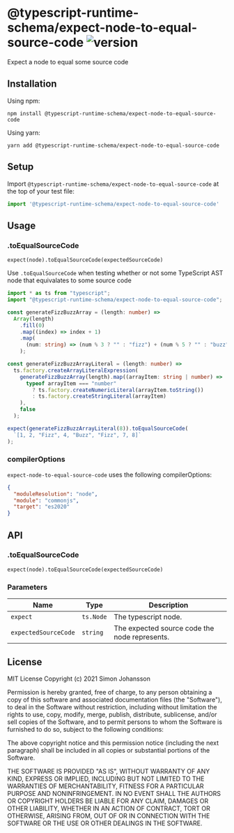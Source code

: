 # @typescript-runtime-schema/expect-node-to-equal-source-code ![version](https://badgen.net/badge/version/1.0.1/blue)
Expect a node to equal some source code

## Installation
Using npm:
```
npm install @typescript-runtime-schema/expect-node-to-equal-source-code
```
Using yarn:
```
yarn add @typescript-runtime-schema/expect-node-to-equal-source-code
```
## Setup

Import `@typescript-runtime-schema/expect-node-to-equal-source-code` at the top of your test file:

```js
import '@typescript-runtime-schema/expect-node-to-equal-source-code'
```
## Usage

### .toEqualSourceCode

`expect(node).toEqualSourceCode(expectedSourceCode)`

Use `.toEqualSourceCode` when testing whether or not some TypeScript AST node that equivalates to some source code

```ts
import * as ts from "typescript";
import "@typescript-runtime-schema/expect-node-to-equal-source-code";

const generateFizzBuzzArray = (length: number) =>
  Array(length)
    .fill(0)
    .map((index) => index + 1)
    .map(
      (num: string) => (num % 3 ? "" : "fizz") + (num % 5 ? "" : "buzz") || i
    );

const generateFizzBuzzArrayLiteral = (length: number) =>
  ts.factory.createArrayLiteralExpression(
    generateFizzBuzzArray(length).map((arrayItem: string | number) =>
      typeof arrayItem === "number"
        ? ts.factory.createNumericLiteral(arrayItem.toString())
        : ts.factory.createStringLiteral(arrayItem)
    ),
    false
  );

expect(generateFizzBuzzArrayLiteral(8)).toEqualSourceCode(
  `[1, 2, "Fizz", 4, "Buzz", "Fizz", 7, 8]`
);
```

### compilerOptions

`expect-node-to-equal-source-code` uses the following compilerOptions:

```json
{
  "moduleResolution": "node",
  "module": "commonjs",
  "target": "es2020"
}
```

## API
### .toEqualSourceCode
`expect(node).toEqualSourceCode(expectedSourceCode)`

### Parameters
Name | Type | Description
------ | ------ | ------ |
`expect` | `ts.Node` | The typescript node.
`expectedSourceCode` | `string` | The expected source code the node represents.
## License
MIT License Copyright (c) 2021 Simon Johansson

Permission is hereby granted, free of charge, to any person obtaining a copy of this software and associated documentation files (the "Software"), to deal in the Software without restriction, including without limitation the rights to use, copy, modify, merge, publish, distribute, sublicense, and/or sell copies of the Software, and to permit persons to whom the Software is furnished to do so, subject to the following conditions:

The above copyright notice and this permission notice (including the next paragraph) shall be included in all copies or substantial portions of the Software.

THE SOFTWARE IS PROVIDED "AS IS", WITHOUT WARRANTY OF ANY KIND, EXPRESS OR IMPLIED, INCLUDING BUT NOT LIMITED TO THE WARRANTIES OF MERCHANTABILITY, FITNESS FOR A PARTICULAR PURPOSE AND NONINFRINGEMENT. IN NO EVENT SHALL THE AUTHORS OR COPYRIGHT HOLDERS BE LIABLE FOR ANY CLAIM, DAMAGES OR OTHER LIABILITY, WHETHER IN AN ACTION OF CONTRACT, TORT OR OTHERWISE, ARISING FROM, OUT OF OR IN CONNECTION WITH THE SOFTWARE OR THE USE OR OTHER DEALINGS IN THE SOFTWARE.